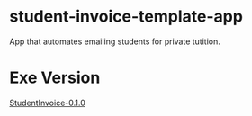 # student-invoice-template-app
App that automates emailing students for private tutition. 

# Exe Version
[StudentInvoice-0.1.0](https://github.com/WolfyCodeK/student-invoice-template-app/blob/main/StudentInvoice-0.1.0.zip)
